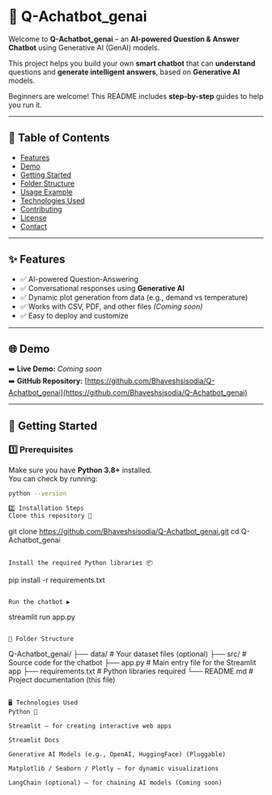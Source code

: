 # 🤖 Q-Achatbot_genai

Welcome to **Q-Achatbot_genai** – an **AI-powered Question & Answer Chatbot** using Generative AI (GenAI) models.

This project helps you build your own **smart chatbot** that can **understand** questions and **generate intelligent answers**, based on **Generative AI** models.

Beginners are welcome! This README includes **step-by-step** guides to help you run it.

---

## 📌 Table of Contents
- [Features](#features)
- [Demo](#demo)
- [Getting Started](#getting-started)
- [Folder Structure](#folder-structure)
- [Usage Example](#usage-example)
- [Technologies Used](#technologies-used)
- [Contributing](#contributing)
- [License](#license)
- [Contact](#contact)

---

## ✨ Features
- ✅ AI-powered Question-Answering
- ✅ Conversational responses using **Generative AI**
- ✅ Dynamic plot generation from data (e.g., demand vs temperature)
- ✅ Works with CSV, PDF, and other files *(Coming soon)*
- ✅ Easy to deploy and customize

---

## 🌐 Demo
➡️ **Live Demo:** *Coming soon*  
➡️ **GitHub Repository:** [https://github.com/Bhaveshsisodia/Q-Achatbot_genai](https://github.com/Bhaveshsisodia/Q-Achatbot_genai)

---

## 🚀 Getting Started

### 1️⃣ Prerequisites

Make sure you have **Python 3.8+** installed.  
You can check by running:

```bash
python --version

2️⃣ Installation Steps
Clone this repository 📂
```
git clone https://github.com/Bhaveshsisodia/Q-Achatbot_genai.git
cd Q-Achatbot_genai
```

Install the required Python libraries 📦
```
pip install -r requirements.txt
```

Run the chatbot ▶️
```
streamlit run app.py
```

📂 Folder Structure
```
Q-Achatbot_genai/
├── data/             # Your dataset files (optional)
├── src/              # Source code for the chatbot
├── app.py            # Main entry file for the Streamlit app
├── requirements.txt  # Python libraries required
└── README.md         # Project documentation (this file)


```

🖥 Technologies Used
Python 🐍

Streamlit – for creating interactive web apps

Streamlit Docs

Generative AI Models (e.g., OpenAI, HuggingFace) (Pluggable)

Matplotlib / Seaborn / Plotly – for dynamic visualizations

LangChain (optional) – for chaining AI models (Coming soon)
